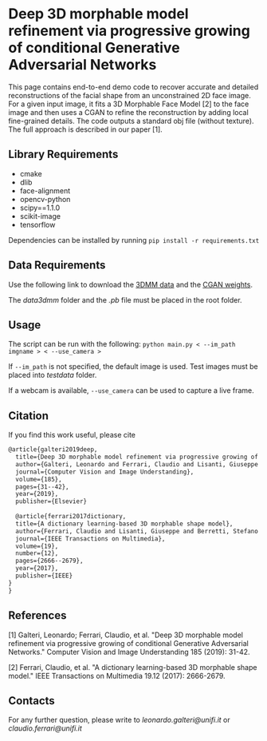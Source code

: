 # Deep 3D morphable model refinement via progressive growing of conditional Generative Adversarial Networks

This page contains end-to-end demo code to recover accurate and detailed reconstructions of the facial shape from an unconstrained 2D face image. For a given input image, it fits a 3D Morphable Face Model [2] to the face image and then uses a CGAN to refine the reconstruction by adding local fine-grained details. The code outputs a standard obj file (without texture). The full approach is described in our paper [1].

## Library Requirements

* cmake
* dlib
* face-alignment
* opencv-python
* scipy==1.1.0
* scikit-image
* tensorflow

Dependencies can be installed by running `pip install -r requirements.txt`

## Data Requirements

Use the following link to download the [3DMM data](https://drive.google.com/a/unifi.it/file/d/12ull7YHxsqEvF4OlllOc8kneS9h4fI7y/view?usp=sharing) and the [CGAN weights](https://drive.google.com/a/unifi.it/file/d/1FaGyOygkYbL8UpUYgAv2Hh7h-KergaDl/view?usp=sharing).

The *data3dmm* folder and the *.pb* file must be placed in the root folder.

## Usage

The script can be run with the following: `python main.py < --im_path imgname > < --use_camera >`

If `--im_path` is not specified, the default image is used. Test images must be placed into *testdata* folder. 

If a webcam is available, `--use_camera` can be used to capture a live frame.

## Citation

If you find this work useful, please cite 
```latex
@article{galteri2019deep,
  title={Deep 3D morphable model refinement via progressive growing of conditional Generative Adversarial Networks},
  author={Galteri, Leonardo and Ferrari, Claudio and Lisanti, Giuseppe and Berretti, Stefano and Del Bimbo, Alberto},
  journal={Computer Vision and Image Understanding},
  volume={185},
  pages={31--42},
  year={2019},
  publisher={Elsevier}
  
  @article{ferrari2017dictionary,
  title={A dictionary learning-based 3D morphable shape model},
  author={Ferrari, Claudio and Lisanti, Giuseppe and Berretti, Stefano and Del Bimbo, Alberto},
  journal={IEEE Transactions on Multimedia},
  volume={19},
  number={12},
  pages={2666--2679},
  year={2017},
  publisher={IEEE}
}
}
```

## References

[1] Galteri, Leonardo; Ferrari, Claudio, et al. "Deep 3D morphable model refinement via progressive growing of conditional Generative Adversarial Networks." Computer Vision and Image Understanding 185 (2019): 31-42.

[2] Ferrari, Claudio, et al. "A dictionary learning-based 3D morphable shape model." IEEE Transactions on Multimedia 19.12 (2017): 2666-2679.

## Contacts

For any further question, please write to _leonardo.galteri@unifi.it_ or _claudio.ferrari@unifi.it_
